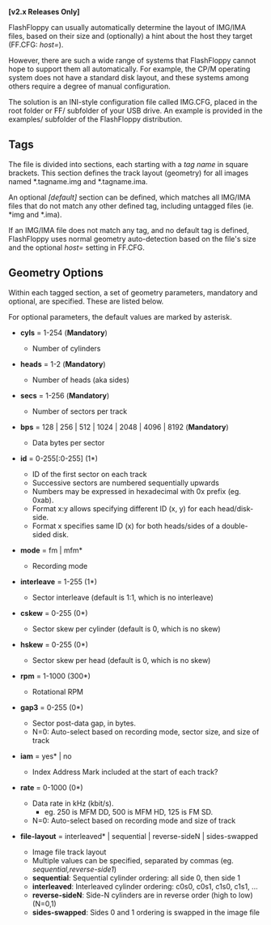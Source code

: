 
**[v2.x Releases Only]**

FlashFloppy can usually automatically determine the layout of IMG/IMA
files, based on their size and (optionally) a hint about the host they
target (FF.CFG: *host=*).

However, there are such a wide range of systems that FlashFloppy cannot
hope to support them all automatically. For example, the CP/M operating
system does not have a standard disk layout, and these systems among
others require a degree of manual configuration.

The solution is an INI-style configuration file called IMG.CFG, placed
in the root folder or FF/ subfolder of your USB drive. An example is
provided in the examples/ subfolder of the FlashFloppy distribution.

## Tags

The file is divided into sections, each starting with a *tag name* in
square brackets. This section defines the track layout (geometry) for
all images named *.tagname.img and *.tagname.ima.

An optional *[default]* section can be defined, which matches all IMG/IMA
files that do not match any other defined tag, including untagged files
(ie. *img and *.ima).

If an IMG/IMA file does not match any tag, and no default tag is defined,
FlashFloppy uses normal geometry auto-detection based on the file's size
and the optional *host=* setting in FF.CFG.

## Geometry Options

Within each tagged section, a set of geometry parameters, mandatory and
optional, are specified. These are listed below.

For optional parameters, the default values are marked by asterisk.

- **cyls** = 1-254 (**Mandatory**)
  - Number of cylinders

- **heads** = 1-2 (**Mandatory**)
  - Number of heads (aka sides)

- **secs** = 1-256 (**Mandatory**)
  - Number of sectors per track

- **bps** = 128 | 256 | 512 | 1024 | 2048 | 4096 | 8192 (**Mandatory**)
  - Data bytes per sector

- **id** = 0-255[:0-255] (1*)
  - ID of the first sector on each track
  - Successive sectors are numbered sequentially upwards
  - Numbers may be expressed in hexadecimal with 0x prefix (eg. 0xab).
  - Format x:y allows specifying different ID (x, y) for each head/disk-side.
  - Format x specifies same ID (x) for both heads/sides of a double-sided disk.

- **mode** = fm | mfm*
  - Recording mode

- **interleave** = 1-255 (1*)
  - Sector interleave (default is 1:1, which is no interleave)
  
- **cskew** = 0-255 (0*)
  - Sector skew per cylinder (default is 0, which is no skew)

- **hskew** = 0-255 (0*)
  - Sector skew per head (default is 0, which is no skew)

- **rpm** = 1-1000 (300*)
  - Rotational RPM

- **gap3** = 0-255 (0*)
  - Sector post-data gap, in bytes.
  - N=0: Auto-select based on recording mode, sector size, and size of track

- **iam** = yes* | no
  - Index Address Mark included at the start of each track?

- **rate** = 0-1000 (0*)
  - Data rate in kHz (kbit/s).
    - eg. 250 is MFM DD, 500 is MFM HD, 125 is FM SD.
  - N=0: Auto-select based on recording mode and size of track

- **file-layout** = interleaved* | sequential | reverse-sideN | sides-swapped
  - Image file track layout
  - Multiple values can be specified, separated by commas (eg. *sequential,reverse-side1*)
  - **sequential**: Sequential cylinder ordering: all side 0, then side 1
  - **interleaved**: Interleaved cylinder ordering: c0s0, c0s1, c1s0, c1s1, ...
  - **reverse-sideN**: Side-N cylinders are in reverse order (high to low) (N=0,1)
  - **sides-swapped**: Sides 0 and 1 ordering is swapped in the image file
